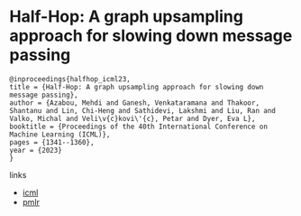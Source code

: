 # Half-Hop: A graph upsampling approach for slowing down message passing

```
@inproceedings{halfhop_icml23,
title = {Half-Hop: A graph upsampling approach for slowing down message passing},
author = {Azabou, Mehdi and Ganesh, Venkataramana and Thakoor, Shantanu and Lin, Chi-Heng and Sathidevi, Lakshmi and Liu, Ran and Valko, Michal and Veli\v{c}kovi\'{c}, Petar and Dyer, Eva L},
booktitle = {Proceedings of the 40th International Conference on Machine Learning (ICML)},
pages = {1341--1360},
year = {2023}
}
```

links
- [icml](https://icml.cc/Conferences/2023/Schedule?showEvent=23873)
- [pmlr](https://proceedings.mlr.press/v202/azabou23a.html)
